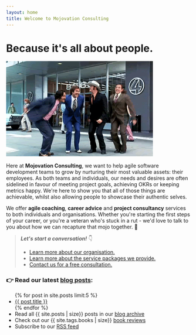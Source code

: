 ```yaml
---
layout: home
title: Welcome to Mojovation Consulting
---
```


# Because it's all about people.

![Anchorman - jumping](/assets/img/anchorman.gif)

Here at **Mojovation Consulting**, we want to help agile software development teams to grow by nurturing their most valuable assets: their employees. As both teams and individuals, our needs and desires are often sidelined in favour of meeting project goals, achieving OKRs or keeping metrics happy. We're here to show you that all of those things are achievable, whilst also allowing people to showcase their authentic selves.

We offer **agile coaching**, **career advice** and **project consultancy** services to both individuals and organisations. Whether you're starting the first steps of your career, or you're a veteran who's stuck in a rut - we'd love to talk to you about how we can recapture that mojo together. 🚀

> **_Let's start a conversation!_** 👇  
> * [Learn more about our organisation.](/about)
> * [Learn more about the service packages we provide.](/services) 
> * [Contact us for a free consultation.](/contact)

### 👉 Read our latest [blog posts](/blog/):

<ul>
  {% for post in site.posts limit:5 %}
    <li>
      <a href="{{ post.url }}">{{ post.title }}</a>
    </li>
  {% endfor %}
  <li>Read all {{ site.posts | size}} posts in our <a href="/blog/">blog archive</a></li>
  <li>Check out our {{ site.tags.books | size}} <a href="/books/">book reviews</a></li>
  <li>Subscribe to our <a href="feed.xml">RSS feed</a></li>
</ul>